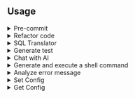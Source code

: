## Usage

<details>
  <summary>Pre-commit</summary>

<p align="center">
  <img src="https://github.com/rsaryev/auto-copilot-cli/assets/70219513/805175ca-2d23-4468-9e11-8e3e1c1174cb" width="800" alt="Pre-commit">
</p>

```bash
# Analyzes git diff and generates a commit message
$ copilot pre-commit

# Analyzes git diff and generates a commit message with skip confirmation
$ copilot pre-commit -y
```

</details>

<details>
  <summary>Refactor code</summary>

<p align="center">
  <img src="https://github.com/rsaryev/auto-copilot-cli/assets/70219513/2c7da6ed-d74a-4aa3-a6d0-33031cc492c0" width="800" alt="refactor">
</p>

```bash
# Refactor code
$ copilot refactor ./server.js

# Refactor code with prompt
$ copilot refactor ./server.js -p "use typescript"

# Refactor code with prompt and output
$ copilot refactor ./server.js -p "use typescript" -o ./server.ts
```

</details>

<details>
  <summary>SQL Translator</summary>

<p align="center">
  <img src="https://github.com/rsaryev/auto-copilot-cli/assets/70219513/aa3c88d0-d747-48be-8406-7dbdab11061e" width="800" alt="sql-translator">
</p>

```bash
# Translate natural language to SQL
$ copilot sql-translator "get all last posts of users"

# Translate natural language to SQL with output
$ copilot sql-translator "get all last posts of users"

# Translate natural language to SQL with output and sql 
$ copilot sql-translator "get all last posts of users" -s ./schema.sql

# Translate natural language to SQL with output and prisma schema
$ copilot sql-translator "get all last posts of users" -s ./schema.prisma

```
</details>

<details>
  <summary>Generate test</summary>

<p align="center">
  <img src="https://github.com/rsaryev/auto-copilot-cli/assets/70219513/e405d17f-598c-457e-9827-1f7d8117e2b7" width="800" alt="sql-translator">
</p>

```bash
# Generate test
$ copilot test ./server.js

# Generate test with prompt
$ copilot test ./server.js -p "use jest framework"

# Generate test with prompt and output
$ copilot test ./server.js -p "use jest framework" -o ./server.test.js
```

</details>

<details>
  <summary>Chat with AI</summary>

<p align="center">
  <img src="https://github.com/rsaryev/auto-copilot-cli/assets/70219513/85666309-ab3b-421f-8cbe-7c4efd7f5693" width="800" alt="chat">
</p>

```bash
# Chat with AI
$ copilot chat "How are you?"

# Chat with AI with prompt
$ copilot chat "How many types in typescript are there?" -p "Software Engineering"
```

</details>

<details>
  <summary>Generate and execute a shell command</summary>

<p align="center">
  <img src="https://github.com/rsaryev/auto-copilot-cli/assets/70219513/4e2233cf-84ab-49b2-9d7a-1580d8d9cdd1" width="800" alt="shell">
</p>

```bash
# Convert all mov files to gif
$ copilot shell "convert all mov files to gif"

# Rename all files in the current directory to lowercase
$ copilot shell "rename files in the current directory to lowercase"

# Convert all images in the current directory to size 100x100
$ copilot shell "convert all images in the current directory to size 100x100"

# Create a file with implementation of binary search
$ copilot shell "create a js file with implementation of binary search"

# Create a simple web server in Node.js using Koajs
$ copilot shell "create a simple web server in Node.js using Koajs"

# Start PostgreSQL in Docker
$ copilot shell "start PostgreSQL in Docker"
```

</details>

<details>
  <summary>Analyze error message</summary>

<p align="center">
  <img src="https://github.com/rsaryev/auto-copilot-cli/assets/70219513/d257de69-77ac-4915-a7ef-fe69fae91ee4" width="800" alt="error">
</p>


```bash
# Analyze error message
$ copilot analyze "node ./server.js"
```

</details>

<details>
  <summary>Set Config</summary>

```bash
# Set openai api key
$ copilot config OPENAI_API_KEY <api_key>

# Set openai base url Default: https://api.openai.com/v1
$ copilot config OPEN_AI_BASE_URL <base_url>

# Set openai model Default: gpt-3.5-turbo
$ copilot config MODEL <model>

# Set config commit with description Default: no
copilot config INCLUDE_COMMIT_DESCRIPTION yes

# Set config commit without description Default: no
copilot config INCLUDE_COMMIT_DESCRIPTION no
```

</details>

<details>
  <summary>Get Config</summary>

```bash
# Print config
$ copilot get-config
```

</details>
